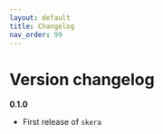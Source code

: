 ```yaml
---
layout: default
title: Changelog
nav_order: 99
---
```


# Version changelog

**0.1.0**
   * First release of `skera`